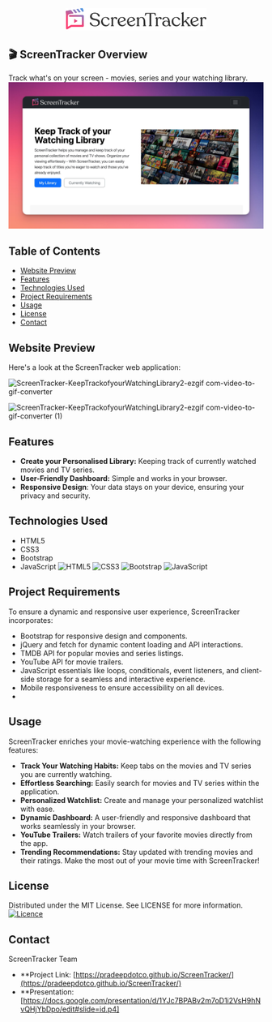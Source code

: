 <p align="center" width="100%">
    <img width="55%" src="https://raw.githubusercontent.com/pradeepdotco/ScreenTracker/fca7fb278aa82026910b69f38bba111cd1b964fc/assets/media/screentracker-logo-dark.svg"> 
</p>

## :clapper: ScreenTracker Overview
Track what's on your screen - movies, series and your watching library.
![ScreenTracker Website Preview](https://raw.githubusercontent.com/pradeepdotco/horiseon-accessible-website/main/assets/images/ScreenTracker-website-demo.jpg)
## Table of Contents
- [Website Preview](#website-preview)
- [Features](#features)
- [Technologies Used](#echnologies-used)
- [Project Requirements](#project-requirements)
- [Usage](#usage)
- [License](#license)
- [Contact](#contact)
## Website Preview

Here's a look at the ScreenTracker web application:


![ScreenTracker-KeepTrackofyourWatchingLibrary2-ezgif com-video-to-gif-converter](https://github.com/pradeepdotco/ScreenTracker/assets/61486852/86d72a6e-4b8a-42f0-b11e-a7316b132af9)



![ScreenTracker-KeepTrackofyourWatchingLibrary2-ezgif com-video-to-gif-converter (1)](https://github.com/pradeepdotco/ScreenTracker/assets/61486852/1e5b4f13-62ff-4400-aa76-c3e8ea26f3f1)


## Features
- **Create your Personalised Library:** Keeping track of currently watched movies and TV series.
- **User-Friendly Dashboard:** Simple and works in your browser.
- **Responsive Design**: Your data stays on your device, ensuring your privacy and security.
## Technologies Used
- HTML5
- CSS3
- Bootstrap
- JavaScript
![HTML5](https://img.shields.io/badge/html5-%23E34F26.svg?style=for-the-badge&logo=html5&logoColor=white) ![CSS3](https://img.shields.io/badge/css3-%231572B6.svg?style=for-the-badge&logo=css3&logoColor=white) ![Bootstrap](https://img.shields.io/badge/bootstrap-%238511FA.svg?style=for-the-badge&logo=bootstrap&logoColor=white) ![JavaScript](https://img.shields.io/badge/javascript-%23323330.svg?style=for-the-badge&logo=javascript&logoColor=%23F7DF1E)

## Project Requirements
To ensure a dynamic and responsive user experience, ScreenTracker incorporates:
- Bootstrap for responsive design and components.
- jQuery and fetch for dynamic content loading and API interactions.
- TMDB API for popular movies and series listings.
- YouTube API for movie trailers.
- JavaScript essentials like loops, conditionals, event listeners, and client-side storage for a seamless and interactive experience.
- Mobile responsiveness to ensure accessibility on all devices.
- 
## Usage
ScreenTracker enriches your movie-watching experience with the following features:
- **Track Your Watching Habits:** Keep tabs on the movies and TV series you are currently watching.
- **Effortless Searching:** Easily search for movies and TV series within the application.
- **Personalized Watchlist:** Create and manage your personalized watchlist with ease.
- **Dynamic Dashboard:** A user-friendly and responsive dashboard that works seamlessly in your browser.
- **YouTube Trailers:** Watch trailers of your favorite movies directly from the app.
- **Trending Recommendations:** Stay updated with trending movies and their ratings.
Make the most out of your movie time with ScreenTracker!
## License
Distributed under the MIT License. See LICENSE for more information.
[![Licence](https://img.shields.io/github/license/Ileriayo/markdown-badges?style=for-the-badge)](./LICENSE)
## Contact
ScreenTracker Team
- **Project Link: [https://pradeepdotco.github.io/ScreenTracker/](https://pradeepdotco.github.io/ScreenTracker/)
- **Presentation: [https://docs.google.com/presentation/d/1YJc7BPABv2m7oD1i2VsH9hNvQHjYbDpo/edit#slide=id.p4]
